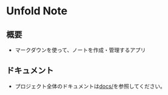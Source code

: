 # Unfold Note
## 概要
- マークダウンを使って、ノートを作成・管理するアプリ

## ドキュメント
- プロジェクト全体のドキュメントは[docs/](docs/)を参照してください。
